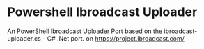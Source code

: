 # Powershell Ibroadcast Uploader
An PowerShell Ibroadcast Uploader Port based on the ibroadcast-uploader.cs - C# .Net port.  on https://project.ibroadcast.com/
